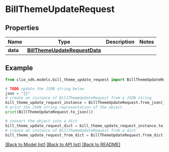 # BillThemeUpdateRequest


## Properties

Name | Type | Description | Notes
------------ | ------------- | ------------- | -------------
**data** | [**BillThemeUpdateRequestData**](BillThemeUpdateRequestData.md) |  | 

## Example

```python
from clio_sdk.models.bill_theme_update_request import BillThemeUpdateRequest

# TODO update the JSON string below
json = "{}"
# create an instance of BillThemeUpdateRequest from a JSON string
bill_theme_update_request_instance = BillThemeUpdateRequest.from_json(json)
# print the JSON string representation of the object
print(BillThemeUpdateRequest.to_json())

# convert the object into a dict
bill_theme_update_request_dict = bill_theme_update_request_instance.to_dict()
# create an instance of BillThemeUpdateRequest from a dict
bill_theme_update_request_from_dict = BillThemeUpdateRequest.from_dict(bill_theme_update_request_dict)
```
[[Back to Model list]](../README.md#documentation-for-models) [[Back to API list]](../README.md#documentation-for-api-endpoints) [[Back to README]](../README.md)


